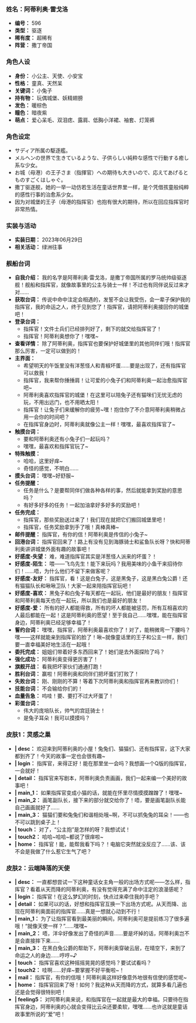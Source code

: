 ### 姓名：阿蒂利奥·雷戈洛
* **编号：** 596
* **类型：** 驱逐
* **稀有度：** 超稀有
* **阵营：** 撒丁帝国


### 角色人设
* **身份：** 小公主、天使、小安宝
* **性格：** 童真、天然呆
* **关键词：** 小兔子
* **持有物：** 玩偶城堡、妖精翅膀
* **发色：** 暖棕色
* **瞳色：** 暗夜紫
* **萌点：** 爱心呆毛、双泪痣、露肩、低胸小洋裙、袖套、灯笼裤


### 角色设定
* サディア所属の駆逐艦。
* メルヘンの世界で生きているような、子供らしい純粋な感性で行動する癒し系な少女。
* お城（母港）の王子さま（指揮官）への期待も大きいので、応えてあげるとものすごくはしゃぐ。
* 撒丁驱逐舰，她的一举一动仿若生活在童话世界里一样，是个凭借孩童般纯粹的感性行事的治愈系少女。
* 因为对城堡的王子（母港的指挥官）也抱有很大的期待，所以在回应指挥官时非常热情。


### 实装与活动
* **实装日期：** 2023年06月29日
* **相关活动：** 绿洲往事


### 舰船台词
* **自我介绍：** 我的名字是阿蒂利奥·雷戈洛，是撒丁帝国所属的罗马统帅级驱逐舰！舰船和指挥官，就像故事里的公主与骑士一样！不过也有同伴说反过来才对……
* **获取台词：** 传说中命中注定会相遇的，发誓不会让我受伤，会一辈子保护我的指挥官，我的命运之人，终于见到您了！指挥官，请把阿蒂利奥接回你的城堡吧！
* **登录台词：**
  * 指挥官！文件士兵们已经排列好了，剩下的就交给指挥官了！
  * 指挥官！阿蒂利奥想你了！嘿嘿~
* **查看详情：** 除了阿蒂利奥，指挥官也要保护好城堡里的其他同伴们哦！指挥官那么厉害，一定可以做到的！
* **主界面：**
  * 希望明天的午饭里没有洋葱怪人和青椒坏蛋……要是出现了，还有指挥官可以救我！
  * 指挥官，我来帮你捶捶肩！让可爱的小兔子们和阿蒂利奥一起治愈指挥官吧~
  * 阿蒂利奥喜欢指挥官的城堡！在这里可以陪兔子还有猫咪们无忧无虑的玩，不用出远门，也不用晒太阳！
  * 指挥官！让兔子们来缓解你的疲劳~嘿！抱住你了不介意阿蒂利奥稍微占用一会你的时间吧？
  * 在指挥官身边时，阿蒂利奥就像公主一样！嘿嘿，最喜欢指挥官了~
* **触摸台词：**
  * 要和阿蒂利奥还有小兔子们一起玩吗？
  * 嘿嘿，最喜欢和指挥官玩了~
* **特殊触摸：**
  * 哈哈，这里好痒~
  * 奇怪的感觉，不明白……
* **摸头台词：** 嘿嘿~好舒服~
* **任务提醒：**
  * 任务是什么？是要帮同伴们做各种各样的事，然后就能拿到奖励的意思吗？
  * 有好多好多的任务！一起加油拿好多好多的奖励吧！
* **任务完成：**
  * 指挥官，那些奖励送过来了！我们现在就把它们搬回城堡里吧！
  * 指挥官，任务奖励拿到手了哦！真棒真棒~
* **邮件提醒：** 指挥官，有你的信！阿蒂利奥是传信的小兔子~
* **回港台词：** 指挥官回来了！路上有没有见到海豚骑士和鲨鱼队长呀？快和阿蒂利奥讲讲城堡外面有趣的故事吧！
* **好感度-失望：** 难，难道指挥官其实是洋葱怪人派来的坏蛋？！
* **好感度-陌生：** 喂——飞鸟先生！能下来玩吗？我用美味的小鱼干来招待你们！……唔，为什么他们不留下来做客呢？
* **好感度-友好：** 指挥官，看！这是白兔子，这是黑兔子，这是黑白兔公爵！还有猫猫队长和啾啾卫队！大家一起来陪指挥官玩吧！
* **好感度-喜欢：** 黑兔子和白兔子每天都在一起玩，他们是最好的朋友！指挥官和阿蒂利奥每天也在一起玩，所以我们也是最好的朋友！
* **好感度-爱：** 所有的好人都能得救，所有的坏人都能被惩罚，所有互相喜欢的人最后都能在一起！这是阿蒂利奥的愿望！至于我自己……嘿嘿，能在指挥官身边，阿蒂利奥已经足够幸福了！
* **誓约台词：** 嘿嘿，指挥官，阿蒂利奥最喜欢你了！对了，能稍微弯一下腰吗？嘿——这样就能亲到指挥官的脸了！啾~就像童话里的王子和公主一样，我们要一直幸福美好地生活在一起哦！
* **委托完成：** 姐姐们带着好多东西回来了！她们是去外面探险了吗？
* **强化成功：** 阿蒂利奥变得更厉害了！
* **旗舰开战：** 看我把坏家伙们通通打跑！
* **胜利台词：** 赢啦！阿蒂利奥和同伴们把坏蛋们打败了！
* **失败台词：** 刚、刚刚的不算！等着下次阿蒂利奥和指挥官再来教训你们！
* **技能台词：** 不会输给你们的！
* **血量告急：** 呜哇！要、要打不过大坏蛋了！
* **彩蛋台词：**
  * 伟大的庞培队长，帅气的宫廷骑士！
  * 是兔子耳朵！我可以摸摸吗？


### 皮肤1：灵感之巢
* **| desc：** 欢迎来到阿蒂利奥的小屋！兔兔们、猫猫们、还有指挥官，这下大家都到齐了！今天的故事一定也会很有趣~
* **| login：** 指挥官，来得正好！能在那里坐一会吗？我想画一个Q版的指挥官，一会就好！
* **| detail：** 指挥官来写剧本，阿蒂利奥负责画画，我们一起来编一个美好的故事吧！
* **| main_1：** 如果指挥官变成小猫的话，就能在怀里尽情摸摸蹭蹭了！嘿嘿~
* **| main_2：** 画笔副队长，接下来的部分就交给你了！唔，要是画笔副队长能自己画画就好了……
* **| main_3：** 猫猫们要和兔兔们和谐相处哦~啊，不可以抓兔兔的耳朵！——也不可以跳到桌子上！
* **| touch：** 对了，“公主抱”是怎样的呀？我想试试！
* **| touch2：** 哈哈~哈哈~都说了很痒啦~
* **| home：** 指挥官！能，能帮我看下吗？！电脑它突然就没反应了……该、该不会是我做了什么惹它生气了吧？


### 皮肤2：云端降落的天使
* **| desc：** 一直都想尝试一下这种童话女主角一般的出场方式呢——怎么样，指挥官？看着从天而降的阿蒂利奥，有没有觉得充满了命中注定的浪漫感呢？
* **| login：** 指挥官！在这么梦幻的时刻，快点过来牵住我的手吧？
* **| detail：** 如果可以的话，好想和指挥官互换一下出场方式呢。从天而降、出现在阿蒂利奥面前的指挥官……真是一想就心动到不行！
* **| main_1：** 为了让指挥官看到最美丽的瞬间，阿蒂利奥可是提前练习了很多遍哦！“就像天使一样？”……嘿嘿~
* **| main_2：** 唔，洋伞好像发出了奇怪的声音……要是坏掉的话，阿蒂利奥岂不是会直接摔下来……
* **| main_3：** 在黑白兔公爵的帮助下，阿蒂利奥穿破云层，在晴空下，来到了命运之人的身边……哼哼~♪
* **| touch：** 指挥官喜欢这种摇摇晃晃的感觉吗？要试试看吗？
* **| touch2：** 哇啊……好痒~要掌握不好平衡啦~！
* **| mail：** 指挥官，有你的信哦！阿蒂利奥这样好像意外地很有信使的感觉呢~
* **| home：** 指挥官回来了呀！如何？我这种从天而降的方式，就算多看几遍也还是会觉得很特别吧！
* **| feeling5：** 对阿蒂利奥来说，和指挥官在一起就是最大的幸福。只要待在指挥官身边，阿蒂利奥的心就会变得比云朵还要柔软，嘿嘿……也许这就是童话故事里所说的“爱”吧！

